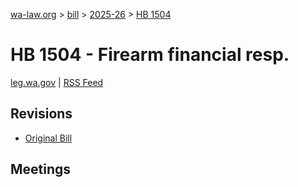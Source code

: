 [wa-law.org](/) > [bill](/bill/) > [2025-26](/bill/2025-26/) > [HB 1504](/bill/2025-26/hb/1504/)

# HB 1504 - Firearm financial resp.
[leg.wa.gov](https://app.leg.wa.gov/billsummary?BillNumber=1504&Year=2025&Initiative=false) | [RSS Feed](./rss.xml)

## Revisions
* [Original Bill](1/)

## Meetings